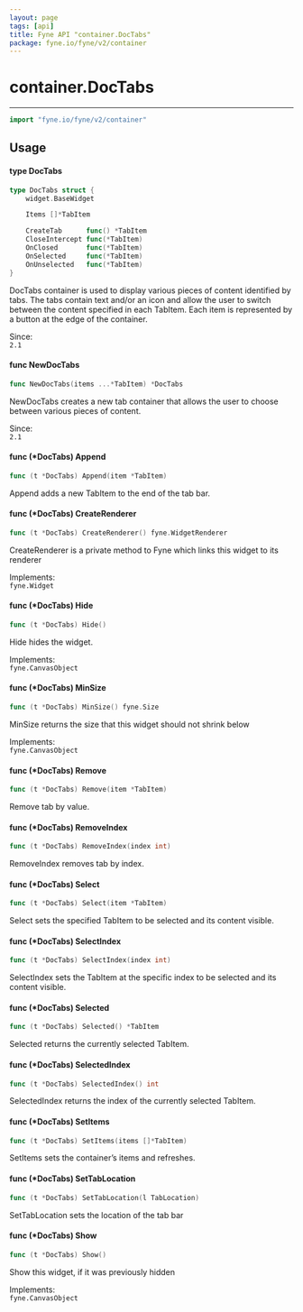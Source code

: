 ```yaml
---
layout: page
tags: [api]
title: Fyne API "container.DocTabs"
package: fyne.io/fyne/v2/container
---
```


# container.DocTabs
---
```go
import "fyne.io/fyne/v2/container"
```

## Usage

#### type DocTabs

```go
type DocTabs struct {
	widget.BaseWidget

	Items []*TabItem

	CreateTab      func() *TabItem
	CloseIntercept func(*TabItem)
	OnClosed       func(*TabItem)
	OnSelected     func(*TabItem)
	OnUnselected   func(*TabItem)
}
```

DocTabs container is used to display various pieces of content identified by tabs. The tabs contain text and/or an icon and allow the user to switch between the content specified in each TabItem. Each item is represented by a button at the edge of the container.


<div class="since">Since: <code>
2.1</code></div>

#### func  NewDocTabs

```go
func NewDocTabs(items ...*TabItem) *DocTabs
```
NewDocTabs creates a new tab container that allows the user to choose between various pieces of content.


<div class="since">Since: <code>
2.1</code></div>

#### func (*DocTabs) Append

```go
func (t *DocTabs) Append(item *TabItem)
```
Append adds a new TabItem to the end of the tab bar.

#### func (*DocTabs) CreateRenderer

```go
func (t *DocTabs) CreateRenderer() fyne.WidgetRenderer
```
CreateRenderer is a private method to Fyne which links this widget to its renderer


<div class="implements">Implements: <code>
fyne.Widget</code></div>

#### func (*DocTabs) Hide

```go
func (t *DocTabs) Hide()
```
Hide hides the widget.


<div class="implements">Implements: <code>
fyne.CanvasObject</code></div>

#### func (*DocTabs) MinSize

```go
func (t *DocTabs) MinSize() fyne.Size
```
MinSize returns the size that this widget should not shrink below


<div class="implements">Implements: <code>
fyne.CanvasObject</code></div>

#### func (*DocTabs) Remove

```go
func (t *DocTabs) Remove(item *TabItem)
```
Remove tab by value.

#### func (*DocTabs) RemoveIndex

```go
func (t *DocTabs) RemoveIndex(index int)
```
RemoveIndex removes tab by index.

#### func (*DocTabs) Select

```go
func (t *DocTabs) Select(item *TabItem)
```
Select sets the specified TabItem to be selected and its content visible.

#### func (*DocTabs) SelectIndex

```go
func (t *DocTabs) SelectIndex(index int)
```
SelectIndex sets the TabItem at the specific index to be selected and its content visible.

#### func (*DocTabs) Selected

```go
func (t *DocTabs) Selected() *TabItem
```
Selected returns the currently selected TabItem.

#### func (*DocTabs) SelectedIndex

```go
func (t *DocTabs) SelectedIndex() int
```
SelectedIndex returns the index of the currently selected TabItem.

#### func (*DocTabs) SetItems

```go
func (t *DocTabs) SetItems(items []*TabItem)
```
SetItems sets the container’s items and refreshes.

#### func (*DocTabs) SetTabLocation

```go
func (t *DocTabs) SetTabLocation(l TabLocation)
```
SetTabLocation sets the location of the tab bar

#### func (*DocTabs) Show

```go
func (t *DocTabs) Show()
```
Show this widget, if it was previously hidden


<div class="implements">Implements: <code>
fyne.CanvasObject</code></div>
